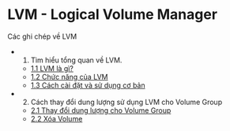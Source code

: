 # LVM - Logical Volume Manager

Các ghi chép về LVM


- 1. Tìm hiểu tổng quan về LVM.
    - [1.1 LVM là gì?](docs/lvm-what-is-lvm.md#what-is)
    - [1.2 Chức năng của LVM](docs/lvm-what-is-lvm.md#features)
    - [1.3 Cách cài đặt và sử dụng cơ bản](docs/lvm-what-is-lvm.md#using)

- 2. Cách thay đổi dung lượng sử dụng LVM cho Volume Group
    - [2.1 Thay đổi dung lượng cho Volume Group](docs/lvm-change-size.md#change)
    - [2.2 Xóa Volume](docs/lvm-change-size.md#delete)